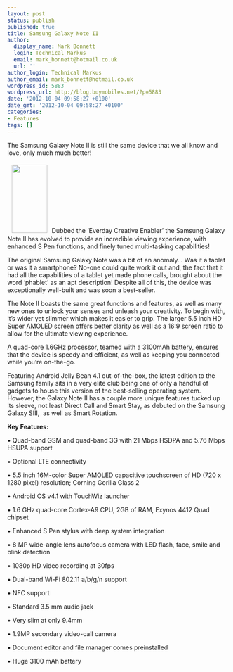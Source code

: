 ```yaml
---
layout: post
status: publish
published: true
title: Samsung Galaxy Note II
author:
  display_name: Mark Bonnett
  login: Technical Markus
  email: mark_bonnett@hotmail.co.uk
  url: ''
author_login: Technical Markus
author_email: mark_bonnett@hotmail.co.uk
wordpress_id: 5883
wordpress_url: http://blog.buymobiles.net/?p=5883
date: '2012-10-04 09:58:27 +0100'
date_gmt: '2012-10-04 09:58:27 +0100'
categories:
- Features
tags: []
---
```

<p><span class="postStandFirst">The Samsung Galaxy Note II is still the same device that we all know and love, only much much better!</span></p>
<p><strong><img class="alignleft" style="margin: 5px 10px;" alt="" src="http://www.buymobilephones.net/prodimg/samsung_galaxy_note_2_tmb.jpg" width="81" height="155" /></strong>Dubbed the &lsquo;Everday Creative Enabler&rsquo; the&nbsp;Samsung Galaxy Note II&nbsp;has evolved to provide an incredible viewing experience, with enhanced S Pen functions, and finely tuned multi-tasking capabilities!</p>
<p>The original&nbsp;Samsung Galaxy Note&nbsp;was a bit of an anomaly&hellip; Was it a tablet or was it a smartphone? No-one could quite work it out and, the fact that it had all the capabilities of a tablet yet made phone calls, brought about the word &lsquo;phablet&rsquo; as an apt description! Despite all of this, the device was exceptionally well-built and was soon a best-seller.</p>
<p>The Note II boasts the same great functions and features, as well as many new ones to unlock your senses and unleash your creativity. To begin with, it&rsquo;s wider yet slimmer which makes it easier to grip. The larger 5.5 inch HD Super AMOLED screen offers better clarity as well as a 16:9 screen ratio to allow for the ultimate viewing experience.</p>
<p>A quad-core 1.6GHz processor, teamed with a 3100mAh battery, ensures that the device is speedy and efficient, as well as keeping you connected while you&rsquo;re on-the-go.</p>
<p>Featuring Android Jelly Bean 4.1 out-of-the-box, the latest edition to the Samsung family sits in a very elite club being one of only a handful of gadgets to house this version of the best-selling operating system. However, the Galaxy Note II has a couple more unique features tucked up its sleeve, not least Direct Call and Smart Stay, as debuted on the&nbsp;Samsung Galaxy SIII,&nbsp; as well as Smart Rotation.</p>
<p><strong>Key Features:</strong></p>
<p>&bull; Quad-band GSM and quad-band 3G with 21 Mbps HSDPA and 5.76 Mbps HSUPA support</p>
<p>&bull; Optional LTE connectivity</p>
<p>&bull; 5.5 inch 16M-color Super AMOLED capacitive touchscreen&nbsp;of HD (720 x 1280 pixel) resolution; Corning Gorilla Glass 2</p>
<p>&bull; Android OS v4.1 with TouchWiz launcher</p>
<p>&bull; 1.6 GHz quad-core Cortex-A9 CPU, 2GB of RAM, Exynos 4412 Quad chipset</p>
<p>&bull; Enhanced S Pen stylus with deep system integration</p>
<p>&bull; 8 MP wide-angle lens autofocus camera with LED flash, face, smile and blink detection</p>
<p>&bull; 1080p HD video recording at 30fps</p>
<p>&bull; Dual-band Wi-Fi 802.11 a/b/g/n support</p>
<p>&bull; NFC support</p>
<p>&bull; Standard 3.5 mm audio jack</p>
<p>&bull; Very slim at only 9.4mm</p>
<p>&bull; 1.9MP secondary video-call camera</p>
<p>&bull; Document editor and file manager comes preinstalled</p>
<p>&bull; Huge 3100 mAh battery</p>
